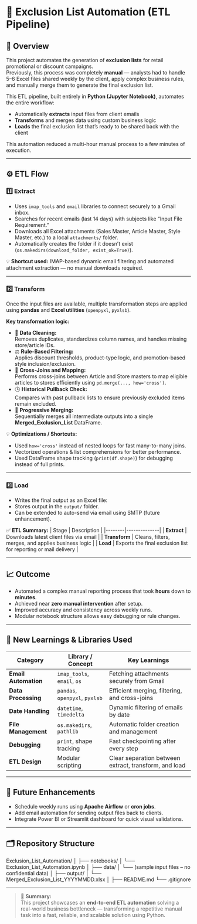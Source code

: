 # 🧩 Exclusion List Automation (ETL Pipeline)

## 📘 Overview
This project automates the generation of **exclusion lists** for retail promotional or discount campaigns.  
Previously, this process was completely **manual** — analysts had to handle 5–6 Excel files shared weekly by the client, apply complex business rules, and manually merge them to generate the final exclusion list.

This ETL pipeline, built entirely in **Python (Jupyter Notebook)**, automates the entire workflow:
- Automatically **extracts** input files from client emails  
- **Transforms** and merges data using custom business logic  
- **Loads** the final exclusion list that’s ready to be shared back with the client  

This automation reduced a multi-hour manual process to a few minutes of execution.

---

## ⚙️ ETL Flow

### **1️⃣ Extract**
- Uses `imap_tools` and `email` libraries to connect securely to a Gmail inbox.
- Searches for recent emails (last 14 days) with subjects like “Input File Requirement.”
- Downloads all Excel attachments (Sales Master, Article Master, Style Master, etc.) to a local `attachments/` folder.
- Automatically creates the folder if it doesn’t exist (`os.makedirs(download_folder, exist_ok=True)`).

💡 **Shortcut used:** IMAP-based dynamic email filtering and automated attachment extraction — no manual downloads required.

---

### **2️⃣ Transform**
Once the input files are available, multiple transformation steps are applied using **pandas** and **Excel utilities** (`openpyxl`, `pyxlsb`).

**Key transformation logic:**
- 🧹 **Data Cleaning:**  
  Removes duplicates, standardizes column names, and handles missing store/article IDs.  
- ⚖️ **Rule-Based Filtering:**  
  Applies discount thresholds, product-type logic, and promotion-based style inclusion/exclusion.  
- 🔁 **Cross-Joins and Mapping:**  
  Performs cross-joins between Article and Store masters to map eligible articles to stores efficiently using `pd.merge(..., how='cross')`.  
- 🕓 **Historical Pullback Check:**  
  Compares with past pullback lists to ensure previously excluded items remain excluded.  
- 🔗 **Progressive Merging:**  
  Sequentially merges all intermediate outputs into a single **Merged_Exclusion_List** DataFrame.

💡 **Optimizations / Shortcuts:**
- Used `how='cross'` instead of nested loops for fast many-to-many joins.  
- Vectorized operations & list comprehensions for better performance.  
- Used DataFrame shape tracking (`print(df.shape)`) for debugging instead of full prints.  

---

### **3️⃣ Load**
- Writes the final output as an Excel file:
- Stores output in the `output/` folder.
- Can be extended to auto-send via email using SMTP (future enhancement).

✅ **ETL Summary:**
| Stage | Description |
|--------|--------------|
| **Extract** | Downloads latest client files via email |
| **Transform** | Cleans, filters, merges, and applies business logic |
| **Load** | Exports the final exclusion list for reporting or mail delivery |

---

## 📈 Outcome
- Automated a complex manual reporting process that took **hours** down to **minutes**.  
- Achieved near **zero manual intervention** after setup.  
- Improved accuracy and consistency across weekly runs.  
- Modular notebook structure allows easy debugging or rule changes.

---

## 🧠 New Learnings & Libraries Used
| Category | Library / Concept | Key Learnings |
|-----------|------------------|----------------|
| **Email Automation** | `imap_tools`, `email`, `os` | Fetching attachments securely from Gmail |
| **Data Processing** | `pandas`, `openpyxl`, `pyxlsb` | Efficient merging, filtering, and cross-joins |
| **Date Handling** | `datetime`, `timedelta` | Dynamic filtering of emails by date |
| **File Management** | `os.makedirs`, `pathlib` | Automatic folder creation and management |
| **Debugging** | `print`, shape tracking | Fast checkpointing after every step |
| **ETL Design** | Modular scripting | Clear separation between extract, transform, and load |

---

## 🚀 Future Enhancements
- Schedule weekly runs using **Apache Airflow** or **cron jobs**.  
- Add email automation for sending output files back to clients.  
- Integrate Power BI or Streamlit dashboard for quick visual validations.

---

## 🗂️ Repository Structure

Exclusion_List_Automation/
│
├── notebooks/
│ └── Exclusion_List_Automation.ipynb
│
├── data/
│ └── (sample input files – no confidential data)
│
├── output/
│ └── Merged_Exclusion_List_YYYYMMDD.xlsx
│
├── README.md
└── .gitignore


---

> 💬 **Summary:**  
> This project showcases an **end-to-end ETL automation** solving a real-world business bottleneck — transforming a repetitive manual task into a fast, reliable, and scalable solution using Python.


